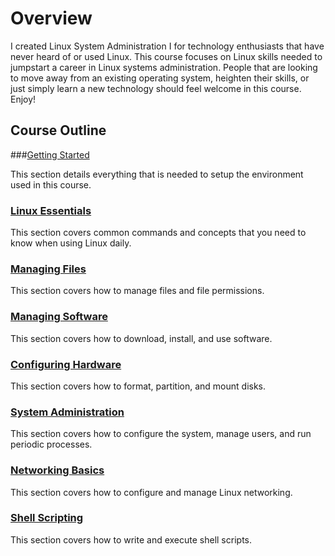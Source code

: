 # Overview

I created Linux System Administration I for technology enthusiasts that have never heard of or used Linux. This course focuses on Linux skills needed to jumpstart a career in Linux systems administration. People that are looking to move away from an existing operating system, heighten their skills, or just simply learn a new technology should feel welcome in this course. Enjoy!

## Course Outline

###[Getting Started](getting-started)

This section details everything that is needed to setup the environment used in this course.

### [Linux Essentials](linux-essentials)

This section covers common commands and concepts that you need to know when using Linux daily.

### [Managing Files](managing-files)

This section covers how to manage files and file permissions.

### [Managing Software](managing-software)

This section covers how to download, install, and use software.

### [Configuring Hardware](configuring-hardware)

This section covers how to format, partition, and mount disks.

### [System Administration](system-administration)

This section covers how to configure the system, manage users, and run periodic processes.

### [Networking Basics](networking)

This section covers how to configure and manage Linux networking.

### [Shell Scripting](shell-scripting)

This section covers how to write and execute shell scripts.
